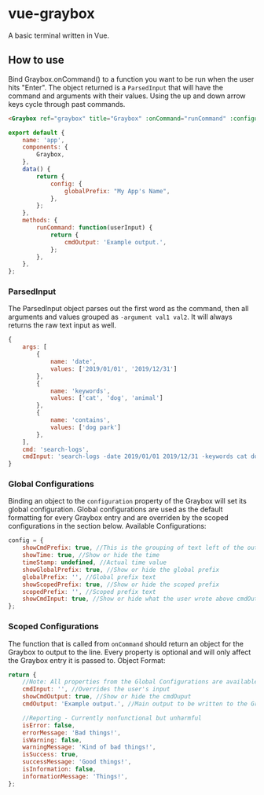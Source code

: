 # vue-graybox

A basic terminal written in Vue.

## How to use

Bind Graybox.onCommand() to a function you want to be run when the user hits "Enter". The object returned is a `ParsedInput` that will have the command and arguments with their values. Using the up and down arrow keys cycle through past commands.

```html
<Graybox ref="graybox" title="Graybox" :onCommand="runCommand" :configuration="config" />
```

```javascript
export default {
	name: 'app',
	components: {
		Graybox,
	},
	data() {
		return {
			config: {
				globalPrefix: "My App's Name",
			},
		};
	},
	methods: {
		runCommand: function(userInput) {
			return {
				cmdOutput: 'Example output.',
			};
		},
	},
};
```

### ParsedInput

The ParsedInput object parses out the first word as the command, then all arguments and values grouped as `-argument val1 val2`. It will always returns the raw text input as well.

```javascript
{
    args: [
        {
            name: 'date',
            values: ['2019/01/01', '2019/12/31']
        },
        {
            name: 'keywords',
            values: ['cat', 'dog', 'animal']
        },
        {
            name: 'contains',
            values: ['dog park']
        },
    ],
    cmd: 'search-logs',
    cmdInput: 'search-logs -date 2019/01/01 2019/12/31 -keywords cat dog animal -contains "dog park"'
}
```

### Global Configurations

Binding an object to the `configuration` property of the Graybox will set its global configuration. Global configurations are used as the default formatting for every Graybox entry and are overriden by the scoped configurations in the section below.
Available Configurations:

```javascript
config = {
	showCmdPrefix: true, //This is the grouping of text left of the output text
	showTime: true, //Show or hide the time
	timeStamp: undefined, //Actual time value
	showGlobalPrefix: true, //Show or hide the global prefix
	globalPrefix: '', //Global prefix text
	showScopedPrefix: true, //Show or hide the scoped prefix
	scopedPrefix: '', //Scoped prefix text
	showCmdInput: true, //Show or hide what the user wrote above cmdOutput text
};
```

### Scoped Configurations

The function that is called from `onCommand` should return an object for the Graybox to output to the line.
Every property is optional and will only affect the Graybox entry it is passed to.
Object Format:

```javascript
return {
	//Note: All properties from the Global Configurations are available here in addition to the following:
	cmdInput: '', //Overrides the user's input
	showCmdOutput: true, //Show or hide the cmdOuput
	cmdOutput: 'Example output.', //Main output to be written to the Graybox

	//Reporting - Currently nonfunctional but unharmful
	isError: false,
	errorMessage: 'Bad things!',
	isWarning: false,
	warningMessage: 'Kind of bad things!',
	isSuccess: true,
	successMessage: 'Good things!',
	isInformation: false,
	informationMessage: 'Things!',
};
```
